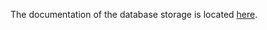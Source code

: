 The documentation of the database storage is located [here](../../website/docs/infrastructure/storage/database.md).
